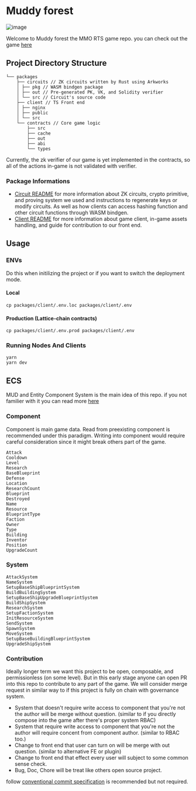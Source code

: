 # Muddy forest

![image](https://user-images.githubusercontent.com/11013287/216083359-0c5f49f3-0291-4417-b95d-21ea5e7c7906.png)

Welcome to Muddy forest the MMO RTS game repo. you can check out the game [here](https://muddyforest.tetrationlab.com/)

## Project Directory Structure

```
└── packages
    ├── circuits // ZK circuits written by Rust using Arkworks
    │ ├── pkg // WASM bindgen package
    │ ├── out // Pre-generated PK, VK, and Solidity verifier
    │ └── src // Circuit's source code
    ├── client // TS Front end
    │ ├── nginx
    │ ├── public
    │ └── src
    └── contracts // Core game logic
        ├── src
        ├── cache
        ├── out
        ├── abi
        └── types
```

Currently, the zk verifier of our game is yet implemented in the contracts, so all of the actions in-game is not validated with verifier.

### Package Informations

- [Circuit README](/packages/circuits/README.md) for more information about ZK circuits, crypto primitive, and proving system we used and instructions to regenerate keys or modify circuits. As well as how clients can access hashing function and other circuit functions through WASM bindgen.
- [Client README](/packages/client/README.md) for more information about game client, in-game assets handling, and guide for contribution to our front end.

## Usage

### ENVs

Do this when initilizing the project or if you want to switch the deployment mode.

#### Local

```
cp packages/client/.env.loc packages/client/.env
```

#### Production (Lattice-chain contracts)

```
cp packages/client/.env.prod packages/client/.env
```

### Running Nodes And Clients

```
yarn
yarn dev
```

## ECS

MUD and Entity Component System is the main idea of this repo. if you not familier with it you can read more [here](https://mud.dev/)

### Component

Component is main game data. Read from preexisting component is recommended under this paradigm. Writing into component would require careful consideration since it might break others part of the game.

```
Attack
Cooldown
Level
Research
BaseBlueprint
Defense
Location
ResearchCount
Blueprint
Destroyed
Name
Resource
BlueprintType
Faction
Owner
Type
Building
Inventor
Position
UpgradeCount
```

### System

```
AttackSystem
NameSystem
SetupBaseShipBlueprintSystem
BuildBuildingSystem
SetupBaseShipUpgradeBlueprintSystem
BuildShipSystem
ResearchSystem
SetupFactionSystem
InitResourceSystem
SendSystem
SpawnSystem
MoveSystem
SetupBaseBuildingBlueprintSystem
UpgradeShipSystem
```

### Contribution

Ideally longer term we want this project to be open, composable, and permissionless (on some level). But in this early stage anyone can open PR into this repo to contribute to any part of the game. We will consider merge request in similar way to if this project is fully on chain with governance system.

- System that doesn't require write access to component that you're not the author will be merge without question. (similar to if you directly compose into the game after there's proper system RBAC)
- System that require write access to component that you're not the author will require concent from component author. (similar to RBAC too.)
- Change to front end that user can turn on will be merge with out question. (similar to alternative FE or plugin)
- Change to front end that effect every user will subject to some common sense check.
- Bug, Doc, Chore will be treat like others open source project.

follow [conventional commit specification](https://www.conventionalcommits.org/en/v1.0.0/) is recommended but not required.
